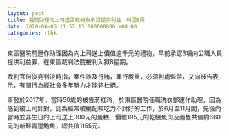 ```yaml
---
layout: post
title: 醫院助理向上司送蛋糕鮑魚承認提供利益　判囚8周　
date: 2020-06-05 11:57:13.000000000 +08:00
categories: rthk
---
```


東區醫院前運作助理因為向上司送上價值逾千元的禮物，早前承認3項向公職人員提供利益罪，在東區裁判法院被判入獄8星期。

裁判官何俊堯判決時指，案件涉及行賄，罪行嚴重，必須判處監禁，又向被告表示，有關行為經社會多年努力才能夠杜絕。

事發於2017年，當時50歲的被告蔣紅玲，於東區醫院任職洗衣部運作助理，因為感到被上司針對，認為經常被編配較吃力不討好的工作，於6月至11月間，先後向當時並非生日的上司送上300元的蛋糕、價值195元的乾鱷魚肉及兩隻共值約660元的新鮮青邊鮑魚，總共值1155元。
